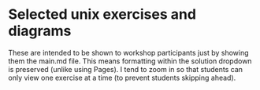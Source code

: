 # Selected unix exercises and diagrams

These are intended to be shown to workshop participants just by showing them the main.md file. This means formatting within the solution dropdown is preserved (unlike using Pages). I tend to zoom in so that students can only view one exercise at a time (to prevent students skipping ahead).
